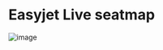 # Easyjet Live seatmap

![image](https://github.com/user-attachments/assets/51bf4706-c8b7-4de4-949c-8739216eed91)
